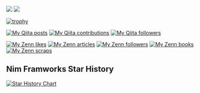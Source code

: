 <p>
  <img src="https://github-readme-stats.vercel.app/api/top-langs/?username=itsumura-h&layout=compact" />
  <img src="https://github-readme-stats.vercel.app/api?username=itsumura-h&show_icons=true" />
</p>

[![trophy](https://github-profile-trophy.vercel.app/?username=itsumura-h)](https://github.com/ryo-ma/github-profile-trophy)


[![My Qiita posts](https://qiita-badge.apiapi.app/s/dumblepy/posts.svg)](http://qiita.com/dumblepy)
[![My Qiita contributions](https://qiita-badge.apiapi.app/s/dumblepy/contributions.svg)](http://qiita.com/dumblepy)
[![My Qiita followers](https://qiita-badge.apiapi.app/s/dumblepy/followers.svg)](http://qiita.com/dumblepy)

[![My Zenn likes](https://zenn.badge.nikaera.com/s/dumblepy/likes?style=plastic)](https://zenn.dev/dumblepy)
[![My Zenn articles](https://zenn.badge.nikaera.com/s/dumblepy/articles?style=plastic)](https://zenn.dev/dumblepy/articles)
[![My Zenn followers](https://zenn.badge.nikaera.com/s/dumblepy/followers?style=plastic)](https://zenn.dev/dumblepy/followers)
[![My Zenn books](https://zenn.badge.nikaera.com/s/dumblepy/books?style=plastic)](https://zenn.dev/dumblepy/books)
[![My Zenn scraps](https://zenn.badge.nikaera.com/s/dumblepy/scraps?style=plastic)](https://zenn.dev/dumblepy/scraps)

## Nim Framworks Star History

[![Star History Chart](https://api.star-history.com/svg?repos=itsumura-h/nim-basolato,itsumura-h/nim-allographer,itsumura-h/nim-palladian&type=Date)](https://star-history.com/#itsumura-h/nim-basolato&itsumura-h/nim-allographer&itsumura-h/nim-palladian&Date)
